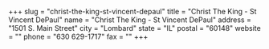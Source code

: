 +++
slug = "christ-the-king-st-vincent-depaul"
title = "Christ The King - St Vincent DePaul"
name = "Christ The King - St Vincent DePaul"
address = "1501 S. Main Street"
city = "Lombard"
state = "IL"
postal = "60148"
website = ""
phone = "630 629-1717"
fax = ""
+++
